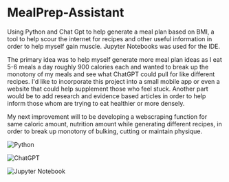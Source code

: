 # MealPrep-Assistant
Using Python and Chat Gpt to help generate a meal plan based on BMI, a tool to help scour the internet for recipes and other useful information in order to help myself gain muscle. Jupyter Notebooks was used for the IDE. 


The primary idea was to help myself generate more meal plan ideas as I eat 5-6 meals a day roughly 900 calories each and wanted to break up the monotony of my meals and see what ChatGPT could pull for like different recipes. I'd like to incorporate this project into a small mobile app or even a website that could help supplement those who feel stuck. Another part would be to add research and evidence based articles in order to help inform those whom are trying to eat healthier or more densely.


My next improvement will to be developing a webscraping function for same caloric amount, nutrition amount while generating different recipes, in order to break up monotony of bulking, cutting or maintain physique. 


![Python](https://img.shields.io/badge/python-3670A0?style=for-the-badge&logo=python&logoColor=ffdd54)

![ChatGPT](https://img.shields.io/badge/chatGPT-74aa9c?style=for-the-badge&logo=openai&logoColor=white)

![Jupyter Notebook](https://img.shields.io/badge/jupyter-%23FA0F00.svg?style=for-the-badge&logo=jupyter&logoColor=white)
